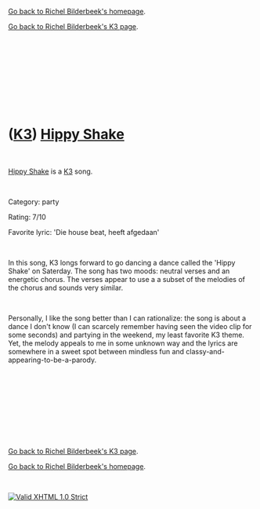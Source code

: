 [Go back to Richel Bilderbeek's homepage](index.htm).

[Go back to Richel Bilderbeek's K3 page](K3.htm).

 

 

 

 

 

([K3](K3.htm)) [Hippy Shake](K3HippyShake.htm)
==============================================

 

[Hippy Shake](K3HippyShake.htm) is a [K3](K3.htm) song.

 

Category: party

Rating: 7/10

Favorite lyric: 'Die house beat, heeft afgedaan'

 

In this song, K3 longs forward to go dancing a dance called the 'Hippy
Shake' on Saterday. The song has two moods: neutral verses and an
energetic chorus. The verses appear to use a a subset of the melodies of
the chorus and sounds very similar.

 

Personally, I like the song better than I can rationalize: the song is
about a dance I don't know (I can scarcely remember having seen the
video clip for some seconds) and partying in the weekend, my least
favorite K3 theme. Yet, the melody appeals to me in some unknown way and
the lyrics are somewhere in a sweet spot between mindless fun and
classy-and-appearing-to-be-a-parody.

 

 

 

 

 

[Go back to Richel Bilderbeek's K3 page](K3.htm).

[Go back to Richel Bilderbeek's homepage](index.htm).

 

[![Valid XHTML 1.0
Strict](valid-xhtml10.png)](http://validator.w3.org/check?uri=referer)

